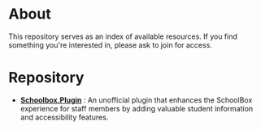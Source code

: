 # About
This repository serves as an index of available resources. If you find something you're interested in, please ask to join for access.

# Repository
- [__Schoolbox.Plugin__](schoolbox.plugin.md) : An unofficial plugin that enhances the SchoolBox experience for staff members by adding valuable student information and accessibility features.
